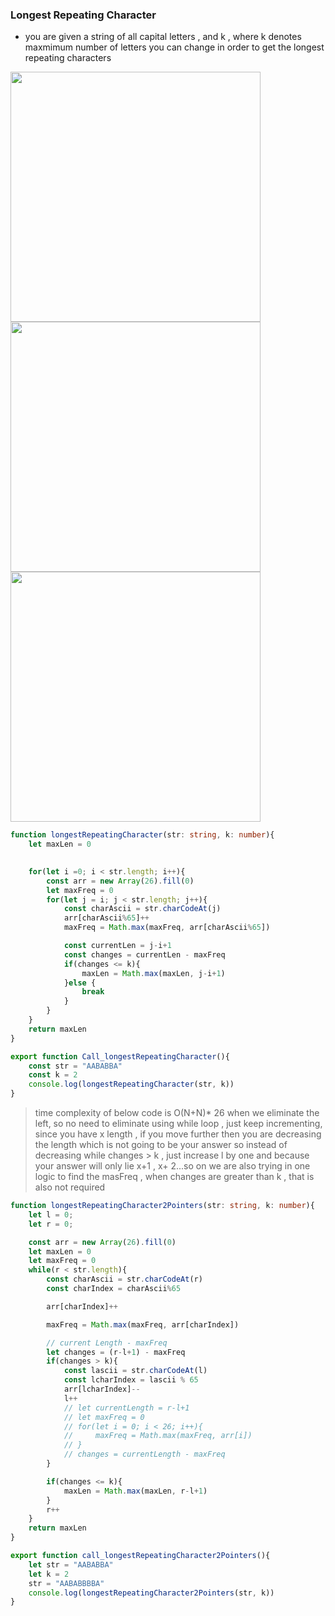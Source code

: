 ### Longest Repeating Character
- you are given a string of all capital letters , and k , where k denotes maxmimum number of letters you can change in order to get the longest repeating characters


<img width=400 height=400 src="https://github.com/user-attachments/assets/dc6b4cff-7b3d-4b16-8cfc-b1205b343afc">

<img width=400 height=400 src="https://github.com/user-attachments/assets/7cde2d2f-2a91-4a72-a3fb-9e3e86939772">

<img width=400 height=400 src="https://github.com/user-attachments/assets/332ddb79-d73d-4055-af7c-95fcc3072776">


```ts
function longestRepeatingCharacter(str: string, k: number){
    let maxLen = 0

    
    for(let i =0; i < str.length; i++){
        const arr = new Array(26).fill(0)
        let maxFreq = 0
        for(let j = i; j < str.length; j++){
            const charAscii = str.charCodeAt(j)
            arr[charAscii%65]++
            maxFreq = Math.max(maxFreq, arr[charAscii%65])

            const currentLen = j-i+1
            const changes = currentLen - maxFreq
            if(changes <= k){
                maxLen = Math.max(maxLen, j-i+1)
            }else {
                break
            }
        }
    }
    return maxLen
}

export function Call_longestRepeatingCharacter(){
    const str = "AABABBA"
    const k = 2
    console.log(longestRepeatingCharacter(str, k))
}
```



> time complexity of below code is O(N+N)* 26 when we eliminate the left, so no need to eliminate using while loop , just keep incrementing, since you have x length , if you move further then you are decreasing the length which is not going to be your answer so instead of decreasing while changes > k , just increase l by one and because your answer will only lie x+1 , x+ 2...so on
> we are also trying in one logic to find the masFreq , when changes are greater than k , that is also not required 
```ts
function longestRepeatingCharacter2Pointers(str: string, k: number){
    let l = 0;
    let r = 0;

    const arr = new Array(26).fill(0)
    let maxLen = 0
    let maxFreq = 0
    while(r < str.length){
        const charAscii = str.charCodeAt(r)
        const charIndex = charAscii%65

        arr[charIndex]++

        maxFreq = Math.max(maxFreq, arr[charIndex])

        // current Length - maxFreq
        let changes = (r-l+1) - maxFreq
        if(changes > k){
            const lascii = str.charCodeAt(l)
            const lcharIndex = lascii % 65
            arr[lcharIndex]--
            l++
            // let currentLength = r-l+1
            // let maxFreq = 0
            // for(let i = 0; i < 26; i++){
            //     maxFreq = Math.max(maxFreq, arr[i])
            // }
            // changes = currentLength - maxFreq
        }

        if(changes <= k){
            maxLen = Math.max(maxLen, r-l+1)
        }
        r++
    }
    return maxLen
}

export function call_longestRepeatingCharacter2Pointers(){
    let str = "AABABBA"
    let k = 2
    str = "AABABBBBA"
    console.log(longestRepeatingCharacter2Pointers(str, k))
}

```
